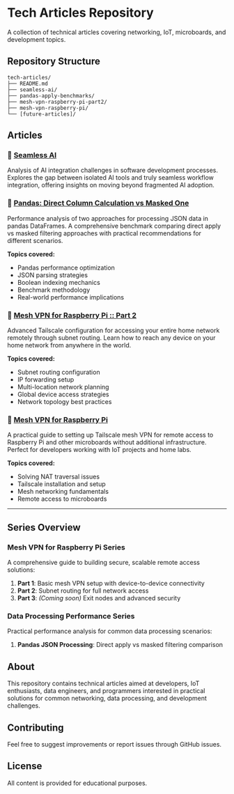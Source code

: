 # Tech Articles Repository

A collection of technical articles covering networking, IoT, microboards, and development topics.

## Repository Structure

```
tech-articles/
├── README.md
├── seamless-ai/
├── pandas-apply-benchmarks/
├── mesh-vpn-raspberry-pi-part2/
├── mesh-vpn-raspberry-pi/
└── [future-articles]/
```

## Articles

### 🔗 [Seamless AI](./seamless-ai/README.md)
Analysis of AI integration challenges in software development processes. Explores the gap between isolated AI tools and truly seamless workflow integration, offering insights on moving beyond fragmented AI adoption.

### 🔗 [Pandas: Direct Column Calculation vs Masked One](./pandas-apply-benchmarks/README.md)
Performance analysis of two approaches for processing JSON data in pandas DataFrames. A comprehensive benchmark comparing direct apply vs masked filtering approaches with practical recommendations for different scenarios.

**Topics covered:**
- Pandas performance optimization
- JSON parsing strategies
- Boolean indexing mechanics
- Benchmark methodology
- Real-world performance implications

### 🔗 [Mesh VPN for Raspberry Pi :: Part 2](./mesh-vpn-raspberry-pi-part2/README.md)
Advanced Tailscale configuration for accessing your entire home network remotely through subnet routing. Learn how to reach any device on your home network from anywhere in the world.

**Topics covered:**
- Subnet routing configuration
- IP forwarding setup
- Multi-location network planning
- Global device access strategies
- Network topology best practices

### 🔗 [Mesh VPN for Raspberry Pi](./mesh-vpn-raspberry-pi/README.md)
A practical guide to setting up Tailscale mesh VPN for remote access to Raspberry Pi and other microboards without additional infrastructure. Perfect for developers working with IoT projects and home labs.

**Topics covered:**
- Solving NAT traversal issues
- Tailscale installation and setup
- Mesh networking fundamentals
- Remote access to microboards

---

## Series Overview

### **Mesh VPN for Raspberry Pi Series**
A comprehensive guide to building secure, scalable remote access solutions:

1. **Part 1**: Basic mesh VPN setup with device-to-device connectivity
2. **Part 2**: Subnet routing for full network access
3. **Part 3**: *(Coming soon)* Exit nodes and advanced security

### **Data Processing Performance Series**
Practical performance analysis for common data processing scenarios:

1. **Pandas JSON Processing**: Direct apply vs masked filtering comparison

## About

This repository contains technical articles aimed at developers, IoT enthusiasts, data engineers, and programmers interested in practical solutions for common networking, data processing, and development challenges.

## Contributing

Feel free to suggest improvements or report issues through GitHub issues.

## License

All content is provided for educational purposes.